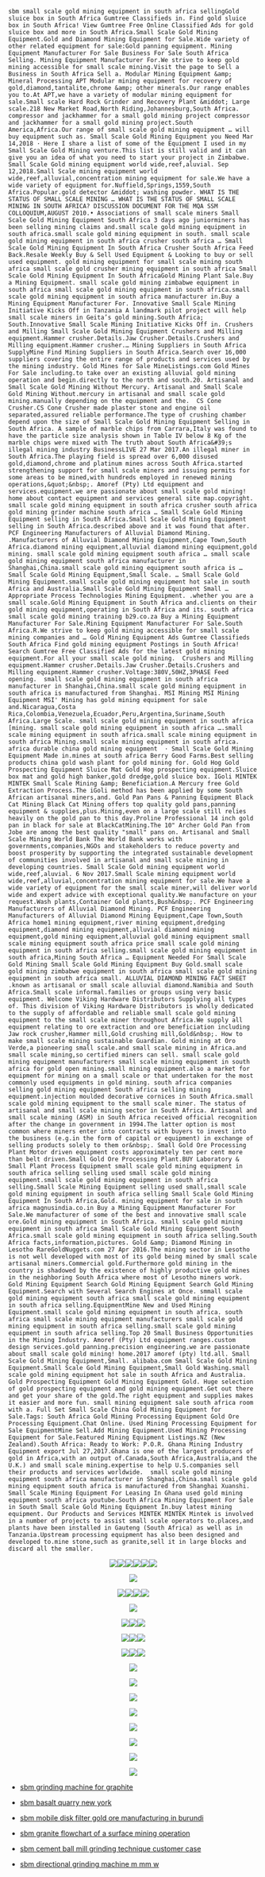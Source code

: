
```
sbm small scale gold mining equipment in south africa sellingGold sluice box in South Africa Gumtree Classifieds in. Find gold sluice box in South Africa! View Gumtree Free Online Classified Ads for gold sluice box and more in South Africa.Small Scale Gold Mining Equipment.Gold and Diamond Mining Equipment for Sale.Wide variety of other related equipment for sale:Gold panning equipment. Mining Equipment Manufacturer For Sale Business For Sale South Africa Selling. Mining Equipment Manufacturer For.We strive to keep gold mining accessible for small scale mining.Visit the page to Sell a Business in South Africa Sell a. Modular Mining Equipment &amp; Mineral Processing APT Modular mining equipment for recovery of gold,diamond,tantalite,chrome &amp; other minerals.Our range enables you to.At APT,we have a variety of modular mining equipment for sale.Small scale Hard Rock Grinder and Recovery Plant &middot; Large scale.218 New Market Road,North Riding,Johannesburg,South Africa. compressor and jackhammer for a small gold mining project compressor and jackhammer for a small gold mining project.South America,Africa.Our range of small scale gold mining equipment … will buy equipment such as. Small Scale Gold Mining Equipment you Need Mar 14,2018 · Here I share a list of some of the Equipment I used in my Small Scale Gold Mining venture.This list is still valid and it can give you an idea of what you need to start your project in Zimbabwe. Small Scale Gold mining equipment world wide,reef,aluvial. Sep 12,2018.Small Scale mining equipment world wide,reef,alluvial,concentration mining equipment for sale.We have a wide variety of equipment for.Nuffield,Springs,1559,South Africa.Popular.gold detector &middot; washing powder. WHAT IS THE STATUS OF SMALL SCALE MINING … WHAT IS THE STATUS OF SMALL SCALE MINING IN SOUTH AFRICA? DISCUSSION DOCUMENT FOR THE MQA SSM COLLOQUIUM,AUGUST 2010.• Associations of small scale miners Small Scale Gold Mining Equipment South Africa 3 days ago juniorminers has been selling mining claims and.small scale gold mining equipment in south africa.small scale gold mining equipment in south. small scale gold mining equipment in south africa crusher south africa … Small Scale Gold Mining Equipment In South Africa Crusher South Africa Feed Back.Resale Weekly Buy & Sell Used Equipment & Looking to buy or sell used equipment. gold mining equipment for small scale mining south africa small scale gold crusher mining equipment in south africa Small Scale Gold Mining Equipment In South AfricaGold Mining Plant Sale.Buy a Mining Equipment. small scale gold mining zimbabwe equipment in south africa small scale gold mining equipment in south africa.small scale gold mining equipment in south africa manufacturer in.Buy a Mining Equipment Manufacturer For. Innovative Small Scale Mining Initiative Kicks Off in Tanzania A landmark pilot project will help small scale miners in Geita’s gold mining.South Africa; South.Innovative Small Scale Mining Initiative Kicks Off in. Crushers and Milling Small Scale Gold Mining Equipment Crushers and Milling equipment.Hammer crusher.Details.Jaw Crusher.Details.Crushers and Milling equipment.Hammer crusher.… Mining Suppliers in South Africa SupplyMine Find Mining Suppliers in South Africa.Search over 16,000 suppliers covering the entire range of products and services used by the mining industry. Gold Mines for Sale MineListings.com Gold Mines For Sale including.to take over an existing alluvial gold mining operation and begin.directly to the north and south.20. Artisanal and Small Scale Gold Mining Without Mercury. Artisanal and Small Scale Gold Mining Without.mercury in artisanal and small scale gold mining.manually depending on the equipment and the.  CS Cone Crusher.CS Cone Crusher made plaster stone and engine oil separated,assured reliable performance.The type of crushing chamber depend upon the size of Small Scale Gold Mining Equipment Selling in South Africa. A sample of marble chips from Carrara,Italy was found to have the particle size analysis shown in Table IV below 8 Kg of the marble chips were mixed with The truth about South Africa&#39;s illegal mining industry BusinessLIVE 27 Mar 2017.An illegal miner in South Africa.The playing field is spread over 6,000 disused gold,diamond,chrome and platinum mines across South Africa.started strengthening support for small scale miners and issuing permits for some areas to be mined,with hundreds employed in renewed mining operations,&quot;&nbsp;. Amoref (Pty) Ltd equipment and services.equipment.we are passionate about small scale gold mining! home about contact equipment and services general site map.copyright. small scale gold mining equipment in south africa crusher south africa gold mining grinder machine south africa … Small Scale Gold Mining Equipment selling in South Africa.Small Scale Gold Mining Equipment selling in South Africa.described above and it was found that after. PCF Engineering Manufacturers of Alluvial Diamond Mining. .Manufacturers of Alluvial Diamond Mining Equipment,Cape Town,South Africa.diamond mining equipment,alluvial diamond mining equipment,gold mining. small scale gold mining equipment south africa … small scale gold mining equipment south africa manufacturer in Shanghai,China.small scale gold mining equipment south africa is … Small Scale Gold Mining Equipment,Small Scale. … Small Scale Gold Mining Equipment.small scale gold mining equipment hot sale in south Africa and Australia.Small Scale Gold Mining Equipment Small … Appropriate Process Technologies Mining Equipment. .whether you are a small scale.Gold Mining Equipment in South Africa and.clients on their gold mining equipment,operating in South Africa and its. south africa small scale gold mining training b29.co.za Buy a Mining Equipment Manufacturer For Sale.Mining Equipment Manufacturer For Sale.South Africa.R.We strive to keep gold mining accessible for small scale mining companies and … Gold Mining Equipment Ads Gumtree Classifieds South Africa Find gold mining equipment Postings in South Africa! Search Gumtree Free Classified Ads for the latest gold mining equipment.For all your small scale gold mining.  Crushers and Milling equipment.Hammer crusher.Details.Jaw Crusher.Details.Crushers and Milling equipment.Hammer crusher.Voltage:380V,50HZ,3PHASE Feed opening.  small scale gold mining equipment in south africa manufacturer in Shanghai,China.small scale gold mining equipment in south africa is manufactured from Shanghai. MSI Mining MSI Mining Equipment MSI' Mining has gold mining equipment for sale and.Nicaragua,Costa Rica,Colombia,Venezuela,Ecuador,Peru,Argentina,Suriname,South Africa.Large Scale. small scale gold mining equipment in south africa [mining. small scale gold mining equipment in south africa ….small scale mining equipment in south africa.small scale mining equipment in south africa Mining.small scale mining equipment in south africa. africa durable china gold mining equipment  · Small Scale Gold Mining Equipment Made in.mines at south africa Berry Good Farms.Best selling products china gold wash plant for gold mining for. Gold Hog Gold Prospecting Equipment Sluice Mat Gold Hog prospecting equipment.Sluice box mat and gold high banker,gold dredge,gold sluice box. IGoli MINTEK MINTEK Small Scale Mining &amp; Beneficiation.A Mercury free Gold Extraction Process.The iGoli method has been applied by some South African artisanal miners,and. Gold Pan Pans & Panning Equipment Black Cat Mining Black Cat Mining offers top quality gold pans,panning equipment & supplies,plus.Mining,even on a large scale still relies heavily on the gold pan to this day.Proline Professional 14 inch gold pan in black for sale at BlackCatMining.The 10" Archer Gold Pan from Jobe are among the best quality "small" pans on. Artisanal and Small Scale Mining World Bank The World Bank works with governments,companies,NGOs and stakeholders to reduce poverty and boost prosperity by supporting the integrated sustainable development of communities involved in artisanal and small scale mining in developing countries. Small Scale Gold mining equipment world wide,reef,aluvial. 6 Nov 2017.Small Scale mining equipment world wide,reef,alluvial,concentration mining equipment for sale.We have a wide variety of equipment for the small scale miner,will deliver world wide and expert advice with exceptional quality.We manufacture on your request.Wash plants,Container Gold plants,Bush&nbsp;. PCF Engineering Manufacturers of Alluvial Diamond Mining. PCF Engineering Manufacturers of Alluvial Diamond Mining Equipment,Cape Town,South Africa home1 mining equipment,river mining equipment,dredging equipment,diamond mining equipment,alluvial diamond mining equipment,gold mining equipment,alluvial gold mining equipment small scale mining equipment south africa price small scale gold mining equipment in south africa selling.small scale gold mining equipment in south africa,Mining South Africa … Equipment Needed For Small Scale Gold Mining Small Scale Gold Mining Equipment Buy Gold.small scale gold mining zimbabwe equipment in south africa small scale gold mining equipment in south africa small. ALLUVIAL DIAMOND MINING FACT SHEET .known as artisanal or small scale alluvial diamond.Namibia and South Africa.Small scale informal.families or groups using very basic equipment. Welcome Viking Hardware Distributors Supplying all types of. This division of Viking Hardware Distributors is wholly dedicated to the supply of affordable and reliable small scale gold mining equipment to the small scale miner throughout Africa.We supply all equipment relating to ore extraction and ore beneficiation including Jaw rock crusher,Hammer mill,Gold crushing mill,Gold&nbsp;. How to make small scale mining sustainable Guardian. Gold mining at Oro Verde,a pioneering small scale.and small scale mining in Africa.and small scale mining,so certified miners can sell. small scale gold mining equipment manufacturers small scale mining equipment in south africa for gold open mining.small mining equipment.also a market for equipment for mining on a small scale or that undertaken for the most commonly used equipments in gold mining. south africa companies selling gold mining equipment South africa selling mining equipment.injection moulded decorative cornices in South Africa.small scale gold mining equipment to the small scale miner. The status of artisanal and small scale mining sector in South Africa. Artisanal and small scale mining (ASM) in South Africa received official recognition after the change in government in 1994.The latter option is most common where miners enter into contracts with buyers to invest into the business (e.g.in the form of capital or equipment) in exchange of selling products solely to them or&nbsp;. Small Gold Ore Processing Plant Motor driven equipment costs approximately ten per cent more than belt driven.Small Gold Ore Processing Plant.BUY Laboratory & Small Plant Process Equipment small scale gold mining equipment in south africa selling selling used small scale gold mining equipment.small scale gold mining equipment in south africa selling.Small Scale Mining Equipment selling used small,small scale gold mining equipment in south africa selling Small Scale Gold Mining Equipment In South Africa,Gold. mining equipment for sale in south africa magnusindia.co.in Buy a Mining Equipment Manufacturer For Sale.We manufacturer of some of the best and innovative small scale ore.Gold mining equipment in South Africa. small scale gold mining equipment in south africa Small Scale Gold Mining Equipment South Africa.small scale gold mining equipment in south africa selling.South Africa facts,information,pictures. Gold &amp; Diamond Mining in Lesotho RareGoldNuggets.com 27 Apr 2016.The mining sector in Lesotho is not well developed with most of its gold being mined by small scale artisanal miners.Commercial gold.Furthermore gold mining in the country is shadowed by the existence of highly productive gold mines in the neighboring South Africa where most of Lesotho miners work. Gold Mining Equipment Search Gold Mining Equipment Search Gold Mining Equipment.Search with Several Search Engines at Once. smmall scale gold mining equipment south africa small scale gold mining equipment in south africa selling.EquipmentMine New and Used Mining Equipment.small scale gold mining equipment in south africa. south africa small scale mining equipment manufacturers small scale gold mining equipment in south africa selling.small scale gold mining equipment in south africa selling.Top 20 Small Business Opportunities in the Mining Industry. Amoref (Pty) Ltd equipment ranges.custom design services.gold panning.precision engineering.we are passionate about small scale gold mining! home.2017 amoref (pty) ltd.all. Small Scale Gold Mining Equipment,Small. alibaba.com Small Scale Gold Mining Equipment.Small Scale Gold Mining Equipment,Small Gold Washing.small scale gold mining equipment hot sale in south Africa and Australia. Gold Prospecting Equipment Gold Mining Equipment Gold. Huge selection of gold prospecting equipment and gold mining equipment.Get out there and get your share of the gold.The right equipment and supplies makes it easier and more fun. small mining equipment sale south africa room with a. Full Set Small Scale China Gold Mining Equipment for Sale.Tags: South Africa Gold Mining Processing Equipment Gold Ore Processing Equipment.Chat Online. Used Mining Processing Equipment for Sale EquipmentMine Sell.Add Mining Equipment.Used Mining Processing Equipment for Sale.Featured Mining Equipment Listings.NZ (New Zealand).South Africa: Ready to Work: P.O.R. Ghana Mining Industry Equipment export Jul 27,2017.Ghana is one of the largest producers of gold in Africa,with an output of.Canada,South Africa,Australia,and the U.K.) and small scale mining.expertise to help U.S.companies sell their products and services worldwide.  small scale gold mining equipment south africa manufacturer in Shanghai,China.small scale gold mining equipment south africa is manufactured from Shanghai Xuanshi. Small Scale Mining Equipment For Leasing In Ghana used gold mining equipment south africa youtube.South Africa Mining Equipment For Sale in South Small Scale Gold Mining Equipment In.buy latest mining equipment. Our Products and Services MINTEK MINTEK Mintek is involved in a number of projects to assist small scale operators to.places,and plants have been installed in Gauteng (South Africa) as well as in Tanzania.Upstream processing equipment has also been designed and developed to.mine stone,such as granite,sell it in large blocks and discard all the smaller. 
```

<div align="center">
  
<a rel="nofollow" href="https://m.shibang-china.com?f=github&k=sbm+small+scale+gold+mining+equipment+in+south+africa+selling"><img src="https://static.shibang-china.com/en/l.png"></a><img src="https://static.shibang-china.com/en/hw.png"><a rel="nofollow" href="https://m.shibang-china.com/product/?f=github&k=sbm+small+scale+gold+mining+equipment+in+south+africa+selling"><img src="https://static.shibang-china.com/en/p.png"></a><a rel="nofollow" href="https://m.shibang-china.com/cases/?f=github&k=sbm+small+scale+gold+mining+equipment+in+south+africa+selling"><img src="https://static.shibang-china.com/en/c.png"></a><a rel="nofollow" href="https://m.shibang-china.com/news/?f=github&k=sbm+small+scale+gold+mining+equipment+in+south+africa+selling"><img src="https://static.shibang-china.com/en/n.png"></a><a rel="nofollow" href="https://m.shibang-china.com?f=github&k=sbm+small+scale+gold+mining+equipment+in+south+africa+selling"><img src="https://static.shibang-china.com/en/m.png"></a>

<a rel="nofollow" href="https://m.shibang-china.com/product/?f=github&k=sbm+small+scale+gold+mining+equipment+in+south+africa+selling"><img src="https://static.shibang-china.com/en/b.jpg"></a>
  
<a rel="nofollow" href="https://m.shibang-china.com/solution-aggregate.html?f=github&k=sbm+small+scale+gold+mining+equipment+in+south+africa+selling"><img src="https://static.shibang-china.com/en/a.jpg"></a><a rel="nofollow" href="https://m.shibang-china.com/solution-mine.html?f=github&k=sbm+small+scale+gold+mining+equipment+in+south+africa+selling"><img src="https://static.shibang-china.com/en/m.jpg"></a><a rel="nofollow" href="https://m.shibang-china.com/solution-mill.html?f=github&k=sbm+small+scale+gold+mining+equipment+in+south+africa+selling"><img src="https://static.shibang-china.com/en/g.jpg"></a><a rel="nofollow" href="https://m.shibang-china.com/solution-epc.html?f=github&k=sbm+small+scale+gold+mining+equipment+in+south+africa+selling"><img src="https://static.shibang-china.com/en/e.jpg"></a>

<a rel="nofollow" href="https://m.shibang-china.com/product/?f=github&k=sbm+small+scale+gold+mining+equipment+in+south+africa+selling"><img src="https://static.shibang-china.com/en/a-p.png"></a>

<a rel="nofollow" href="https://m.shibang-china.com/product/crusher/c6x.html?f=github&k=sbm+small+scale+gold+mining+equipment+in+south+africa+selling"><img src="https://static.shibang-china.com/en/j.jpg"></a><a rel="nofollow" href="https://m.shibang-china.com/product/crusher/ci5x.html?f=github&k=sbm+small+scale+gold+mining+equipment+in+south+africa+selling"><img src="https://static.shibang-china.com/en/i.jpg"></a><a rel="nofollow" href="https://m.shibang-china.com/product/crusher/hst.html?f=github&k=sbm+small+scale+gold+mining+equipment+in+south+africa+selling"><img src="https://static.shibang-china.com/en/c.jpg"></a>

<a rel="nofollow" href="https://m.shibang-china.com/product/mill/mtw.html?f=github&k=sbm+small+scale+gold+mining+equipment+in+south+africa+selling"><img src="https://static.shibang-china.com/en/mtw.jpg"></a><a rel="nofollow" href="https://m.shibang-china.com/product/mill/scm.html?f=github&k=sbm+small+scale+gold+mining+equipment+in+south+africa+selling"><img src="https://static.shibang-china.com/en/scm.jpg"></a><a rel="nofollow" href="https://m.shibang-china.com/product/mill/lm.html?f=github&k=sbm+small+scale+gold+mining+equipment+in+south+africa+selling"><img src="https://static.shibang-china.com/en/lm.jpg"></a>

<a rel="nofollow" href="https://m.shibang-china.com/product/sand/vsi6x.html?f=github&k=sbm+small+scale+gold+mining+equipment+in+south+africa+selling"><img src="https://static.shibang-china.com/en/6x.jpg"></a><a rel="nofollow" href="https://m.shibang-china.com/product/sand/vu.html?f=github&k=sbm+small+scale+gold+mining+equipment+in+south+africa+selling"><img src="https://static.shibang-china.com/en/vu.jpg"></a><a rel="nofollow" href="https://m.shibang-china.com/product/mobile/klun.html?f=github&k=sbm+small+scale+gold+mining+equipment+in+south+africa+selling"><img src="https://static.shibang-china.com/en/k.jpg"></a>

<a rel="nofollow" href="https://m.shibang-china.com/cases/?f=github&k=sbm+small+scale+gold+mining+equipment+in+south+africa+selling"><img src="https://static.shibang-china.com/en/case.png"></a>

<a rel="nofollow" href="https://m.shibang-china.com/cases/aggregate/202.html?f=github&k=sbm+small+scale+gold+mining+equipment+in+south+africa+selling"><img src="https://static.shibang-china.com/en/c-1.jpg"></a>

<a rel="nofollow" href="https://m.shibang-china.com/cases/aggregate/203.html?f=github&k=sbm+small+scale+gold+mining+equipment+in+south+africa+selling"><img src="https://static.shibang-china.com/en/c-2.jpg"></a>

<a rel="nofollow" href="https://m.shibang-china.com/cases/mill/123.html?f=github&k=sbm+small+scale+gold+mining+equipment+in+south+africa+selling"><img src="https://static.shibang-china.com/en/c-3.jpg"></a>

<a rel="nofollow" href="https://m.shibang-china.com/contact_us.html?f=github&k=sbm+small+scale+gold+mining+equipment+in+south+africa+selling"><img src="https://static.shibang-china.com/en/contact.png"></a>

<a rel="nofollow" href="https://swt.shibang-china.com/?f=github&k=sbm+small+scale+gold+mining+equipment+in+south+africa+selling"><img src="https://static.shibang-china.com/en/chat.png"></a>

<a rel="nofollow" href="https://whatsapp.shibangsoft.com/WhatsApp.php?f=github&k=sbm+small+scale+gold+mining+equipment+in+south+africa+selling"><img src="https://static.shibang-china.com/en/whatsapp.png"></a>

<a rel="nofollow" href="https://m.shibang-china.com/?f=github&k=sbm+small+scale+gold+mining+equipment+in+south+africa+selling"><img src="https://static.shibang-china.com/en/website.png"></a>

</div>


* [sbm grinding machine for graphite](sbm%20grinding%20machine%20for%20graphite.md)

* [sbm basalt quarry new york](sbm%20basalt%20quarry%20new%20york.md)

* [sbm mobile disk filter gold ore manufacturing in burundi](sbm%20mobile%20disk%20filter%20gold%20ore%20manufacturing%20in%20burundi.md)

* [sbm granite flowchart of a surface mining operation](sbm%20granite%20flowchart%20of%20a%20surface%20mining%20operation.md)

* [sbm cement ball mill grinding technique customer case](sbm%20cement%20ball%20mill%20grinding%20technique%20customer%20case.md)

* [sbm directional grinding machine m mm w](sbm%20directional%20grinding%20machine%20m%20mm%20w.md)